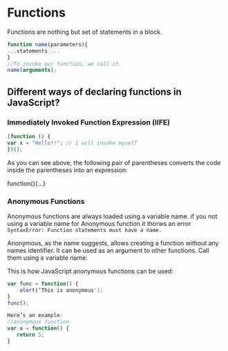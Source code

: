 # Functions

Functions are nothing but set of statements in a block.
```javascript
function name(parameters){
...statements ...
}
//To invoke our function, we call it.
name(arguments);
```




## Different ways of declaring functions in JavaScript?


### Immediately Invoked Function Expression (IIFE)
```javascript
(function () {  
var x = "Hello!!"; // I will invoke myself  
})();
```
As you can see above, the following pair of parentheses converts the code inside the parentheses into an expression:

function(){...}


### Anonymous Functions

Anonymous functions are always loaded using a variable name. if you not using a variable name for Anonymous function it thorws an error `SyntaxError: Function statements must have a name.`

 Anonymous, as the name suggests, allows creating a function without any names identifier. It can be used as an argument to other functions. Call them using a variable name:

This is how JavaScript anonymous functions can be used:

```javascript
var func = function() {
	alert(‘This is anonymous');
}
func();

Here’s an example:
//anonymous function
var a = function() {
   return 5;
}
```

<!--stackedit_data:
eyJoaXN0b3J5IjpbLTI4NTAzMzAzLDE4MDIyNDkyMTQsMTg1Mj
g1MTY2NCwxMzg1NTE5ODc5LC03NDIyMDE1NF19
-->